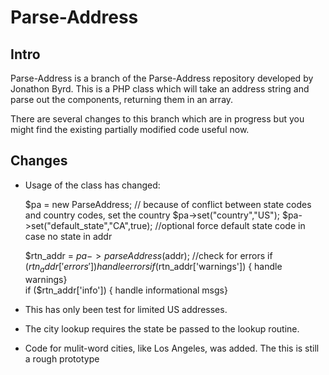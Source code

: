 Parse-Address
=============
Intro
-----
Parse-Address is a branch of the Parse-Address repository developed by Jonathon Byrd.  This is a PHP class which will take an address string and parse out the components, returning them in an array.
  
There are several changes to this branch which are in progress but you might find the existing partially modified code useful now.  

Changes
---------
* Usage of the class has changed:
	
	$pa = new ParseAddress;
	// because of conflict between state codes and country codes, set the country
	$pa->set("country","US");
	$pa->set("default_state","CA",true);   //optional force default state code in case no state in addr
	
	$rtn_addr = $pa->parseAddress($addr);
	//check for errors
	if ($rtn_addr['errors']) { handle errors}	
	if ($rtn_addr['warnings']) { handle warnings}	
	if ($rtn_addr['info']) { handle informational msgs}	

* This has only been test for limited US addresses.	
* The city lookup requires the state be passed to the lookup routine. 
* Code for mulit-word cities, like Los Angeles, was added.  The this is still a rough prototype